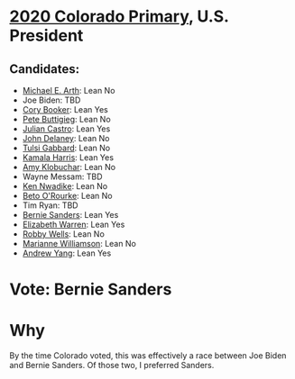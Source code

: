 # [2020 Colorado Primary](../README.md), U.S. President

## Candidates:

* [Michael E. Arth](michael_e_arth.md): Lean No
* Joe Biden: TBD
* [Cory Booker](cory_booker.md): Lean Yes
* [Pete Buttigieg](pete_buttigieg.md): Lean No
* [Julian Castro](julian_castro.md): Lean Yes
* [John Delaney](john_delaney.md): Lean No
* [Tulsi Gabbard](tulsi_gabbard.md): Lean No
* [Kamala Harris](kamala_harris.md): Lean Yes
* [Amy Klobuchar](amy_klobuchar.md): Lean No
* Wayne Messam: TBD
* [Ken Nwadike](ken_nwadike.md): Lean No
* [Beto O'Rourke](beto_orourke.md): Lean No
* Tim Ryan: TBD
* [Bernie Sanders](bernie_sanders.md): Lean Yes
* [Elizabeth Warren](elizabeth_warren.md): Lean Yes
* [Robby Wells](robby_wells.md): Lean No
* [Marianne Williamson](marianne_williamson.md): Lean No
* [Andrew Yang](andrew_yang.md): Lean Yes

# Vote: Bernie Sanders

# Why

By the time Colorado voted, this was effectively a race between Joe Biden and Bernie Sanders. Of those two, I preferred Sanders.
